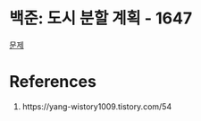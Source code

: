 <h1>백준: 도시 분할 계획 - 1647</h1>
<a href="https://www.acmicpc.net/problem/1647">문제</a>
<h1>References</h1>
<ol>
    <li>https://yang-wistory1009.tistory.com/54</li>    
</ol>
